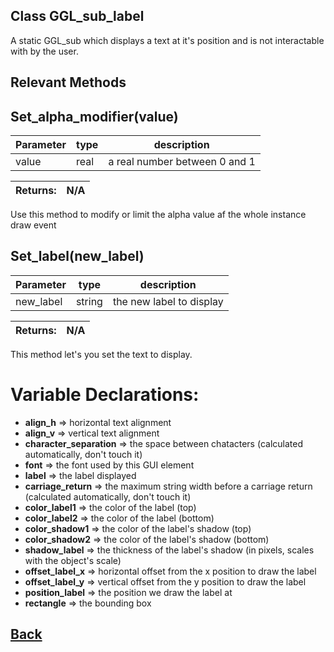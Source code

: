 ## Class GGL_sub_label

A static GGL_sub which displays a text at it's position and is not interactable with by the user.

## Relevant Methods

## Set_alpha_modifier(value)

| Parameter   |  type   |              description                   |
|--           |       --|--                                          |
|   value      | real  |           a real number between 0 and 1     |

| Returns:  | N/A |
|--         |                             --|

Use this method to modify or limit the alpha value af the whole instance draw event

## Set_label(new_label)

| Parameter   |  type   |              description                   |
|--           |       --|--                                          |
|   new_label      | string  |  the new label to display    |

| Returns:  | N/A |
|--         |                             --|

This method let's you set the text to display.

# Variable Declarations:

- **align_h**              => horizontal text alignment
- **align_v**              => vertical text alignment
- **character_separation** => the space between chatacters (calculated automatically, don't touch it)
- **font**                 => the font used by this GUI element
- **label**                => the label displayed
- **carriage_return**      => the maximum string width before a carriage return (calculated automatically, don't touch it)
- **color_label1**         => the color of the label (top)
- **color_label2**         => the color of the label (bottom)
- **color_shadow1**        => the color of the label's shadow (top)
- **color_shadow2**        => the color of the label's shadow (bottom)
- **shadow_label**         => the thickness of the label's shadow (in pixels, scales with the object's scale)
- **offset_label_x**       => horizontal offset from the x position to draw the label
- **offset_label_y**       => vertical offset from the y position to draw the label
- **position_label**       => the position we draw the label at
- **rectangle**            => the bounding box

## [Back](https://github.com/Ced30/GML-GUI-Library-GGL-Documentation/blob/main/API/Struct%20Classes.md)

